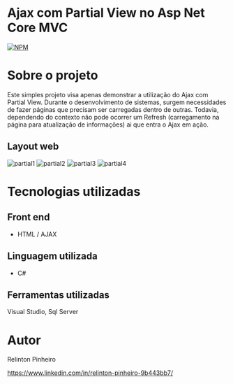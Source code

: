 # Ajax com Partial View no Asp Net Core MVC
[![NPM](https://img.shields.io/npm/l/react)](https://github.com/Relinton/AspNetCorePaginacaoDataTable/blob/main/LICENSE) 

# Sobre o projeto

Este simples projeto visa apenas demonstrar a utilização do Ajax com Partial View.
Durante o desenvolvimento de sistemas, surgem necessidades de fazer páginas que precisam ser carregadas dentro de outras.
Todavia, dependendo do contexto não pode ocorrer um Refresh (carregamento na página para atualização de informações) ai que entra o Ajax em ação.

## Layout web
![partial1](https://user-images.githubusercontent.com/32855779/192937121-1649bcb5-7440-4cb3-aee3-a5f85de6bac8.PNG)
![partial2](https://user-images.githubusercontent.com/32855779/192937132-4178242e-a81a-4f44-940e-17ee7a079367.PNG)
![partial3](https://user-images.githubusercontent.com/32855779/192937137-c32b9e3c-1dbd-4cac-b57d-904e44b0edb9.PNG)
![partial4](https://user-images.githubusercontent.com/32855779/192937145-0a63da65-1f81-4122-a969-7f50ebdd18f1.PNG)

# Tecnologias utilizadas

## Front end
- HTML / AJAX 

## Linguagem utilizada
- C#

## Ferramentas utilizadas
Visual Studio,
Sql Server

# Autor
Relinton Pinheiro

https://www.linkedin.com/in/relinton-pinheiro-9b443bb7/
